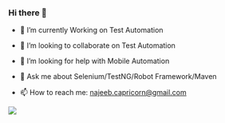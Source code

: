 ### Hi there 👋


- 🔭 I’m currently Working on Test Automation

- 👯 I’m looking to collaborate on Test Automation
- 🤔 I’m looking for help with Mobile Automation
- 💬 Ask me about Selenium/TestNG/Robot Framework/Maven
- 📫 How to reach me: najeeb.capricorn@gmail.com
<!-- 
- 🌱 I’m currently learning ...
- 😄 Pronouns: ...
- ⚡ Fun fact: abc
-->


<img src="https://github-readme-stats.vercel.app/api?username=najeeb1023&theme=dark&show_icons=true">
